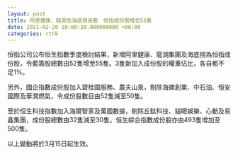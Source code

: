 ```yaml
---
layout: post
title: 阿里健康、龍湖及海底撈染藍　恒指成份股增至55隻
date: 2021-02-26 18:00:10.000000000 +08:00
categories: rthk
---
```


恒指公司公布恒生指數季度檢討結果，新增阿里健康、龍湖集團及海底撈為恒指成份股，令藍籌股總數由52隻增至55隻。3隻新加入成份股的權重佔比，各自都不足1%。

另外，國企指數成份股加入碧桂園服務、農夫山泉，剔除海螺創業、中石油、恒安國際及華潤燃氣，令成份股數目由52隻減至50隻。

至於恒生科技指數加入海爾智家及萬國數據，剔除丘鈦科技、貓眼娛樂、心動及易鑫集團，成份股總數由32隻減至30隻。恒生綜合指數成份股亦由493隻增加至500隻。

以上變動將於3月15日起生效。
